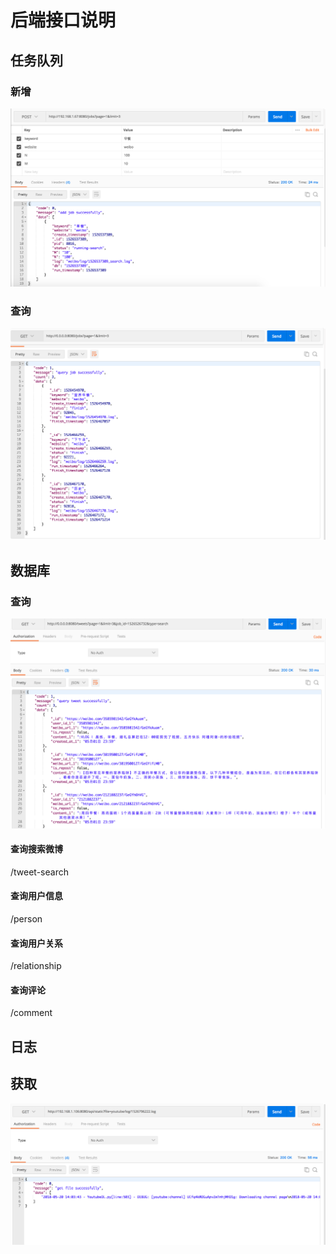 # 后端接口说明

## 任务队列

### 新增

![](imgs/1.png)

### 查询

![](imgs/2.png)

## 数据库

### 查询

![](imgs/3.png)

#### 查询搜索微博

/tweet-search

#### 

#### 查询用户信息

/person

#### 查询用户关系

/relationship

#### 查询评论

/comment

## 日志

## 获取

![](imgs/4.png)
